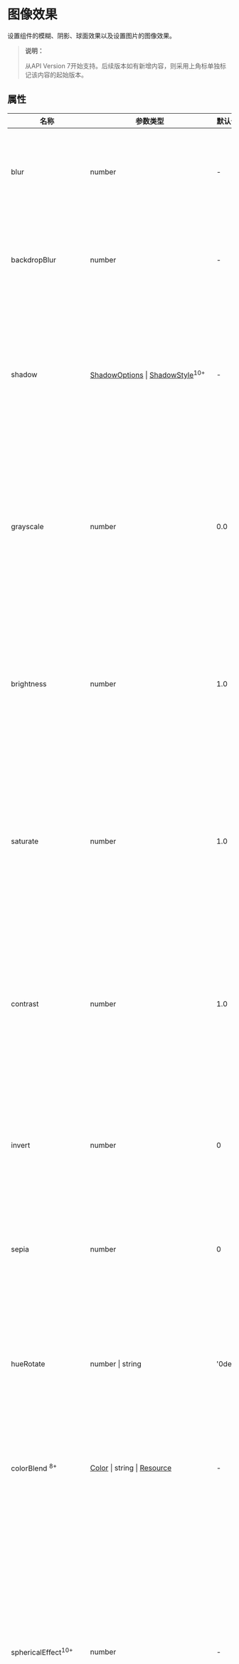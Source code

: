 # 图像效果

设置组件的模糊、阴影、球面效果以及设置图片的图像效果。

>  **说明：**
>
>  从API Version 7开始支持。后续版本如有新增内容，则采用上角标单独标记该内容的起始版本。


## 属性


| 名称                               | 参数类型                                     | 默认值    | 描述                                       |
| -------------------------------- | ---------------------------------------- | ------ | ---------------------------------------- |
| blur                             | number                                   | -      | 为当前组件添加内容模糊效果，入参为模糊半径，模糊半径越大越模糊，为0时不模糊。<br/>取值范围：[0, +∞)<br/>从API version 9开始，该接口支持在ArkTS卡片中使用。 |
| backdropBlur                     | number                                   | -      | 为当前组件添加背景模糊效果，入参为模糊半径，模糊半径越大越模糊，为0时不模糊。<br/>取值范围：[0, +∞)<br/>从API version 9开始，该接口支持在ArkTS卡片中使用。 |
| shadow                           | [ShadowOptions](#shadowoptions对象说明) \| [ShadowStyle](#shadowstyle10枚举说明)<sup>10+</sup> | -      | 为当前组件添加阴影效果。<br/>入参类型为ShadowOptions时，可以指定模糊半径、阴影的颜色、X轴和Y轴的偏移量。<br/>入参类型为ShadowStyle时，可指定不同阴影样式。<br/>从API version 9开始，该接口支持在ArkTS卡片中使用，ArkTS卡片上不支持参数为 [ShadowStyle](#shadowstyle10枚举说明)类型。 |
| grayscale                        | number                                   | 0.0    | 为当前组件添加灰度效果。值定义为灰度转换的比例，入参1.0则完全转为灰度图像，入参则0.0图像无变化，入参在0.0和1.0之间时，效果呈线性变化。（百分比)<br/>取值范围：[0, 1]<br/>**说明：** <br/>设置小于0的值时，按值为0处理，设置大于1的值时，按值为1处理。<br/>从API version 9开始，该接口支持在ArkTS卡片中使用。 |
| brightness                       | number                                   | 1.0    | 为当前组件添加高光效果，入参为高光比例，值为1时没有效果，小于1时亮度变暗，0为全黑，大于1时亮度增加，数值越大亮度越大，但大于2后亮度效果变化不明显。<br/>推荐取值范围：[0, 2]<br/>**说明：** <br/>设置小于0的值时，按值为0处理。<br/>从API version 9开始，该接口支持在ArkTS卡片中使用。 |
| saturate                         | number                                   | 1.0    | 为当前组件添加饱和度效果，饱和度为颜色中的含色成分和消色成分(灰)的比例，入参为1时，显示原图像，大于1时含色成分越大，饱和度越大，小于1时消色成分越大，饱和度越小。（百分比）<br/>取值范围：[0, +∞)<br/>**说明：** <br/>设置小于0的值时，按值为0处理。<br/>从API version 9开始，该接口支持在ArkTS卡片中使用。 |
| contrast                         | number                                   | 1.0    | 为当前组件添加对比度效果，入参为对比度的值。值为1时，显示原图，大于1时，值越大对比度越高，图像越清晰醒目，小于1时，值越小对比度越低，当对比度为0时，图像变为全灰。（百分比）<br/>取值范围：[0, +∞)<br/>**说明：** <br/>设置小于0的值时，按值为0处理。<br/>从API version 9开始，该接口支持在ArkTS卡片中使用。 |
| invert                           | number                                   | 0      | 反转输入的图像。入参为图像反转的比例，值为1时完全反转，值为0则图像无变化。（百分比）<br/>取值范围：[0, 1]<br/>**说明：** <br/>设置小于0的值时，按值为0处理。<br/>从API version 9开始，该接口支持在ArkTS卡片中使用。 |
| sepia                            | number                                   | 0      | 将图像转换为深褐色。入参为图像反转的比例，值为1则完全是深褐色的，值为0图像无变化。&nbsp;（百分比）<br/>从API version 9开始，该接口支持在ArkTS卡片中使用。 |
| hueRotate                        | number&nbsp;\|&nbsp;string               | '0deg' | 色相旋转效果，输入参数为旋转角度。<br/>取值范围：(-∞, +∞)<br/>**说明：** <br/>色调旋转360度会显示原始颜色。先将色调旋转180 度，然后再旋转-180度会显示原始颜色。数据类型为number时，值为90和'90deg'效果一致。<br/>从API version 9开始，该接口支持在ArkTS卡片中使用。 |
| colorBlend&nbsp;<sup>8+</sup>    | [Color](ts-appendix-enums.md#color)&nbsp;\|&nbsp;string&nbsp;\|&nbsp;[Resource](ts-types.md#resource) | -      | 为当前组件添加颜色叠加效果，入参为叠加的颜色。<br/>从API version 9开始，该接口支持在ArkTS卡片中使用。 |
| sphericalEffect<sup>10+</sup>    | number                                   | -      | 设置组件的图像球面化程度。<br/>取值范围：[0,1]。<br/>**说明：**<br/>1. 如果value等于0则图像保持原样，如果value等于1则图像为完全球面化效果。在0和1之间，数值越大，则球面化程度越高。<br/>`value < 0 `或者` value > 1`为异常情况，`value < 0`按0处理，`value > 1`按1处理。<br/> 2. 如果组件的图像使用异步加载，则不支持球面效果。例如Image组件默认使用异步加载，如果要使用球面效果，就要设置`syncLoad`为`true`，但是这种做法不推荐。`backgroundImage`也是使用异步加载，所以如果设置了`backgroundImage`，不支持球面效果。<br/>3. 如果组件设置了阴影，不支持球面效果。<br>**系统接口：** 此接口为系统接口。 |
| lightUpEffect<sup>10+</sup>      | number                                   | -      | 设置组件图像亮起程度。<br/>取值范围：[0,1]。<br/>如果value等于0则图像为全黑，如果value等于1则图像为全亮效果。0到1之间数值越大，表示图像亮度越高。`value < 0` 或者 `value > 1`为异常情况，`value < 0`按0处理，`value > 1`按1处理。 <br>**系统接口：** 此接口为系统接口。 |
| pixelStretchEffect<sup>10+</sup> | [PixelStretchEffectOptions](ts-types.md#pixelstretcheffectoptions10) | -      | 设置组件的图像边缘像素扩展距离。<br/>参数`options`包括上下左右四个方向的边缘像素扩展距离。<br/>**说明：**<br/>1. 如果距离为正值，表示向外扩展，放大原来图像大小。上下左右四个方向分别用边缘像素填充，填充的距离即为设置的边缘扩展的距离。<br/>2. 如果距离为负值，表示内缩，但是最终图像大小不变。<br/>内缩方式：<br/>图像根据`options`的设置缩小，缩小大小为四个方向边缘扩展距离的绝对值。<br/>图像用边缘像素扩展到原来大小。<br/>3. 对`options`的输入约束：<br/>上下左右四个方向的扩展统一为非正值或者非负值。即四个边同时向外扩或者内缩，方向一致。<br/>所有方向的输入均为百分比或者具体值，不支持百分比和具体值混用。<br/>所有异常情况下，显示为{0，0，0，0}效果，即跟原图保持一致。<br>**系统接口：** 此接口为系统接口。 |
| linearGradientBlur<sup>10+</sup> | <br/>value: number,<br/>{<br/>fractionStops:Array\<FractionStop>,<br/>direction:[GradientDirection](ts-appendix-enums.md#gradientdirection)<br/>} <br/> | -      | 为当前组件添加内容线性渐变模糊效果，<br/>-value为模糊半径，模糊半径越大越模糊，为0时不模糊。取值范围：[0, 60]<br/>线性梯度模糊包含两个部分fractionStops和direction<br/>-fractionStops数组中保存的每一个二元数组（取值0-1，小于0则为0，大于0则为1）表示[模糊程度, 模糊位置]；模糊位置需严格递增，开发者传入的数据不符合规范会记录日志，渐变模糊数组中二元数组个数必须大于等于2，否则渐变模糊不生效  <br/> -direction为渐变模糊方向，默认值为[GradientDirection](ts-appendix-enums.md#gradientdirection).Bottom <br/>从API version 10开始，该接口支持在ArkTS卡片中使用。 |
| renderGroup<sup>10+<sup>         | boolean                                  | false  | 设置当前控件和子控件是否先整体离屏渲染绘制后再与父控件融合绘制。当前控件的不透明度不为1时绘制效果可能有差异。 |

## ShadowOptions对象说明

阴影属性集合，用于设置阴影的模糊半径、阴影的颜色、X轴和Y轴的偏移量。

从API version 9开始，该接口支持在ArkTS卡片中使用。

| 名称      | 类型                                       | 必填   | 说明                                       |
| ------- | ---------------------------------------- | ---- | ---------------------------------------- |
| radius  | number \| [Resource](ts-types.md#resource) | 是    | 阴影模糊半径。<br/>取值范围：[0, +∞)<br/>**说明：** <br/>设置小于0的值时，按值为0处理。 |
| type<sup>10+<sup>    | [ShadowType](ts-appendix-enums.md#shadowtype)  |      否    | 阴影类型。<br/>默认为COLOR。        |
| color   | [Color](ts-appendix-enums.md#color) \| string \| [Resource](ts-types.md#resource) | 否    | 阴影的颜色。<br/>默认为黑色。                        |
| offsetX | number \| [Resource](ts-types.md#resource) | 否    | 阴影的X轴偏移量。<br/>默认为0。                      |
| offsetY | number \| [Resource](ts-types.md#resource) | 否    | 阴影的Y轴偏移量。<br/>默认为0。                      |

## ShadowStyle<sup>10+</sup>枚举说明

| 名称                | 描述     |
| ----------------- | ------ |
| OUTER_DEFAULT_XS  | 超小阴影。  |
| OUTER_DEFAULT_SM  | 小阴影。   |
| OUTER_DEFAULT_MD  | 中阴影。   |
| OUTER_DEFAULT_LG  | 大阴影。   |
| OUTER_FLOATING_SM | 浮动小阴影。 |
| OUTER_FLOATING_MD | 浮动中阴影。 |

## 示例

### 示例1
模糊属性的用法，blur内容模糊，backdropBlur背景模糊。
```ts
// xxx.ets
@Entry
@Component
struct BlurEffectsExample {
  build() {
    Column({ space: 10 }) {
      // 对字体进行模糊
      Text('font blur').fontSize(15).fontColor(0xCCCCCC).width('90%')
      Flex({ alignItems: ItemAlign.Center }) {
        Text('original text').margin(10)
        Text('blur text')
          .blur(1).margin(10)
        Text('blur text')
          .blur(2).margin(10)
        Text('blur text')
          .blur(3).margin(10)
      }.width('90%').height(40)
      .backgroundColor(0xF9CF93)


      // 对背景进行模糊
      Text('backdropBlur').fontSize(15).fontColor(0xCCCCCC).width('90%')
      Text()
        .width('90%')
        .height(40)
        .fontSize(16)
        .backdropBlur(3)
        .backgroundImage('/pages/attrs/image/image.jpg')
        .backgroundImageSize({ width: 1200, height: 160 })
    }.width('100%').margin({ top: 5 })
  }
}
```

![textblur](figures/textblur.png)

### 示例2
设置图片的效果，包括阴影，灰度，高光，饱和度，对比度，图像反转，叠色，色相旋转等。
```ts
// xxx.ets
@Entry
@Component
struct ImageEffectsExample {
  build() {
    Column({ space: 10 }) {
      // 添加阴影效果，图片效果不变
      Text('shadow').fontSize(15).fontColor(0xCCCCCC).width('90%')
      Image($r('app.media.image'))
        .width('90%')
        .height(40)
        .shadow({ radius: 10, color: Color.Green, offsetX: 20, offsetY: 30 })

      // 灰度效果0~1，越接近1，灰度越明显
      Text('grayscale').fontSize(15).fontColor(0xCCCCCC).width('90%')
      Image($r('app.media.image')).width('90%').height(40).grayscale(0.3)
      Image($r('app.media.image')).width('90%').height(40).grayscale(0.8)

      // 高光效果，1为正常图片，<1变暗，>1亮度增大
      Text('brightness').fontSize(15).fontColor(0xCCCCCC).width('90%')
      Image($r('app.media.image')).width('90%').height(40).brightness(1.2)

      // 饱和度，原图为1
      Text('saturate').fontSize(15).fontColor(0xCCCCCC).width('90%')
      Image($r('app.media.image')).width('90%').height(40).saturate(2.0)
      Image($r('app.media.image')).width('90%').height(40).saturate(0.7)

      // 对比度，1为原图，>1值越大越清晰，<1值越小越模糊
      Text('contrast').fontSize(15).fontColor(0xCCCCCC).width('90%')
      Image($r('app.media.image')).width('90%').height(40).contrast(2.0)
      Image($r('app.media.image')).width('90%').height(40).contrast(0.8)

      // 图像反转比例
      Text('invert').fontSize(15).fontColor(0xCCCCCC).width('90%')
      Image($r('app.media.image')).width('90%').height(40).invert(0.2)
      Image($r('app.media.image')).width('90%').height(40).invert(0.8)

      // 叠色添加
      Text('colorBlend').fontSize(15).fontColor(0xCCCCCC).width('90%')
      Image($r('app.media.image')).width('90%').height(40).colorBlend(Color.Green)
      Image($r('app.media.image')).width('90%').height(40).colorBlend(Color.Blue)

      // 深褐色
      Text('sepia').fontSize(15).fontColor(0xCCCCCC).width('90%')
      Image($r('app.media.image')).width('90%').height(40).sepia(0.8)

      // 色相旋转
      Text('hueRotate').fontSize(15).fontColor(0xCCCCCC).width('90%')
      Image($r('app.media.image')).width('90%').height(40).hueRotate(90)
    }.width('100%').margin({ top: 5 })
  }
}
```

![imageeffect](figures/imageeffect.png)

### 示例3

设置组件的图像球面效果。

```ts
// xxx.ets
@Entry
@Component
struct SphericalEffectExample {
  build() {
    Stack() {
      TextInput({ placeholder: "请输入变化范围百分比（[0%,100%]）"})
        .width('50%')
        .height(35)
        .type(InputType.Number)
        .enterKeyType(EnterKeyType.Done)
        .caretColor(Color.Red)
        .placeholderColor(Color.Blue)
        .placeholderFont({
          size: 20,
          style: FontStyle.Italic,
          weight: FontWeight.Bold
        })
        .sphericalEffect(0.5)
    }.alignContent(Alignment.Center).width("100%").height("100%")
  }
}

```

效果图如下：

![textInputSpherical1](figures/textInputSpherical1.png)

去掉sphericalEffect的设置，效果如下：

![textInputSpherical2](figures/textInputSpherical2.png)

### 示例4

设置组件的图像渐亮效果。

```ts
// xxx.ets
@Entry
@Component
struct LightUpExample {
  build() {
    Stack() {
      Text('This is the text content with letterSpacing 0.')
        .letterSpacing(0)
        .fontSize(12)
        .border({ width: 1 })
        .padding(10)
        .width('50%')
        .lightUpEffect(0.6)
    }.alignContent(Alignment.Center).width("100%").height("100%")
  }
}

```

效果图如下：

![textLightUp3](figures/textLightUp3.png)

修改lightUpEffect参数值为0.2：

![textLightUp2](figures/textLightUp2.png)

去掉lightUpEffect的设置，效果如下：

![textLightUp1](figures/textLightUp1.png)

### 示例5

```ts
// xxx.ets
@Entry
@Component
struct LightUpExample {
  @State isLunar: boolean = false
  private selectedDate: Date = new Date('2028-08-08')
  build() {
    Stack() {
      DatePicker({
        start: new Date('1970-1-1'),
        end: new Date('2100-1-1'),
        selected: this.selectedDate
      })
        .lunar(this.isLunar)
        .onDateChange((value: Date) => {
          this.selectedDate = value
          console.info('select current date is: ' + value.toString())
        })
        .lightUpEffect(0.6)

    }.alignContent(Alignment.Center).width("100%").height("100%")
  }
}
```

![datePickerLightUp2](figures/datePickerLightUp2.png)

去掉lightUpEffect的设置，效果如下：

![datePickerLightUp1](figures/datePickerLightUp1.png)

### 示例6

设置组件的图像边缘像素扩展效果。

```ts
// xxx.ets
@Entry
@Component
struct PixelStretchExample {
  build() {
    Stack() {
      Text('This is the text content with letterSpacing 0.')
        .letterSpacing(0)
        .fontSize(12)
        .border({ width: 1 })
        .padding(10)
        .clip(false)
        .width('50%')
        .pixelStretchEffect({top:10,left:10,right:10,bottom:10 })
    }.alignContent(Alignment.Center).width("100%").height("100%")
  }
}

```

效果图如下：

![textPixelStretch1](figures/textPixelStretch1.png)

去掉pixelStretchEffect的设置，原图效果如下：

![textPixelStretch2](figures/textPixelStretch2.png)

### 示例7

基于示例6，现在把边缘扩展距离改为非正值。

```ts
// xxx.ets
@Entry
@Component
struct PixelStretchExample {
  build() {
    Stack() {
      Text('This is the text content with letterSpacing 0.')
        .letterSpacing(0)
        .fontSize(12)
        .border({ width: 1 })
        .padding(10)
        .width('50%')
        .pixelStretchEffect({top:-10,left:-10,right:-10,bottom:-10 })
    }.alignContent(Alignment.Center).width("100%").height("100%")
  }
}
```

效果图如下:

![textPixelStretch3](figures/textPixelStretch3.png)

跟原图对比发现，效果图分两步实现：<br>1、原图大小缩小，缩小后的大小为原图大小减去像素
收缩的距离。例如，原图大小为`100*100`，设置了`pixelStretchEffect({top:-10,left:-10,
right:-10,bottom:-10 })`，则缩小后的大小为`(100-10-10)*(100-10-10)`，即`80*80`。<br>2、使用边缘像素扩展，将图像扩展为原图大小。

### 示例8

设置组件的内容线性渐变模糊效果。

```ts
// xxx.ets
@Entry
@Component
struct ImageExample1 {
  private_resource1:Resource = $r('app.media.1')
  @State image_src: Resource = this.private_resource1
  build() {
    Column() {
      Flex({ direction: FlexDirection.Column, alignItems: ItemAlign.Start }) {
        Row({ space: 5 }) {
          Image(this.image_src)
            .linearGradientBlur(60, { fractionStops: [[0,0],[0,0.33],[1,0.66],[1,1]], direction: GradientDirection.Bottom })
        }
      }
    }
  }
}

```

![testlinearGradientBlur](figures/testlinearGradientBlur.png)

### 示例9
renderGroup示例
```ts
// xxx.ets
@Component
struct Component1 {
  @Prop renderGroupValue: boolean;
  build() {
    Row() {
      Row() {
        Row()
          .backgroundColor(Color.Black)
          .width(100)
          .height(100)
          .opacity(1)
      }
      .backgroundColor(Color.White)
      .width(150)
      .height(150)
      .justifyContent(FlexAlign.Center)
      .opacity(0.6)
      .renderGroup(this.renderGroupValue)
    }
    .backgroundColor(Color.Black)
    .width(200)
    .height(200)
    .justifyContent(FlexAlign.Center)
    .opacity(1)
  }
}
@Entry
@Component
struct RenderGroupExample {
  build() {
    Column() {
      Component1({renderGroupValue: true})
        .margin(20)
      Component1({renderGroupValue: false})
        .margin(20)
    }
    .width("100%")
    .height("100%")
    .alignItems(HorizontalAlign.Center)
  }
}
```

![renderGroup](figures/renderGroup.png)
